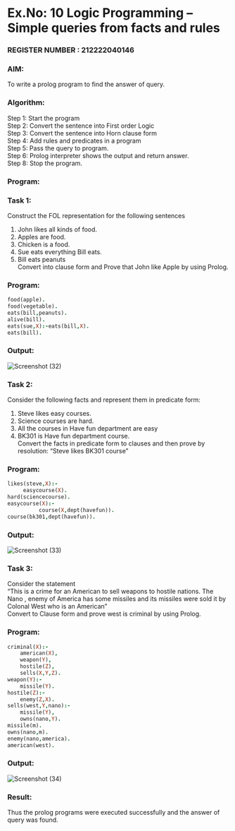 # Ex.No: 10  Logic Programming –  Simple queries from facts and rules                                                              
### REGISTER NUMBER : 212222040146
### AIM: 
To write a prolog program to find the answer of query. 
###  Algorithm:
 Step 1: Start the program <br> 
 Step 2: Convert the sentence into First order Logic  <br> 
 Step 3:  Convert the sentence into Horn clause form  <br> 
 Step 4: Add rules and predicates in a program   <br> 
 Step 5:  Pass the query to program. <br> 
 Step 6: Prolog interpreter shows the output and return answer. <br> 
 Step 8:  Stop the program.
### Program:
### Task 1:
Construct the FOL representation for the following sentences <br> 
1.	John likes all kinds of food.  <br> 
2.	Apples are food.  <br> 
3.	Chicken is a food.  <br> 
4.	Sue eats everything Bill eats. <br> 
5.	 Bill eats peanuts  <br> 
   Convert into clause form and Prove that John like Apple by using Prolog. <br> 
### Program:
```prolog
food(apple).
food(vegetable).
eats(bill,peanuts).
alive(bill).
eats(sue,X):-eats(bill,X).
eats(bill).
```



### Output:
![Screenshot (32)](https://github.com/Vikhram-S/AI_Lab_2023-24/assets/146576573/0804bca9-ce70-459f-822b-3de4a4c090bd)


### Task 2:
Consider the following facts and represent them in predicate form: <br>              
1.	Steve likes easy courses. <br> 
2.	Science courses are hard. <br> 
3. All the courses in Have fun department are easy <br> 
4. BK301 is Have fun department course.<br> 
Convert the facts in predicate form to clauses and then prove by resolution: “Steve likes BK301 course”<br> 

### Program:
```prolog
likes(steve,X):-
     easycourse(X).
hard(sciencecourse).
easycourse(X):-
          course(X,dept(havefun)).
course(bk301,dept(havefun)).
```


### Output:
![Screenshot (33)](https://github.com/Vikhram-S/AI_Lab_2023-24/assets/146576573/318f38c1-c5b8-40b2-b523-f55bd74ba528)




### Task 3:
Consider the statement <br> 
“This is a crime for an American to sell weapons to hostile nations. The Nano , enemy of America has some missiles and its missiles were sold it by Colonal West who is an American” <br> 
Convert to Clause form and prove west is criminal by using Prolog.<br> 
### Program:
```prolog
criminal(X):-
	american(X),
	weapon(Y),
	hostile(Z),
	sells(X,Y,Z).
weapon(Y):-
    missile(Y).
hostile(Z):-
    enemy(Z,X).
sells(west,Y,nano):-
    missile(Y),
    owns(nano,Y).
missile(m).
owns(nano,m).
enemy(nano,america).
american(west).
```
### Output:
![Screenshot (34)](https://github.com/Vikhram-S/AI_Lab_2023-24/assets/146576573/aa255296-7016-48c3-bf05-336df6bcc1d0)


### Result:
Thus the prolog programs were executed successfully and the answer of query was found.
